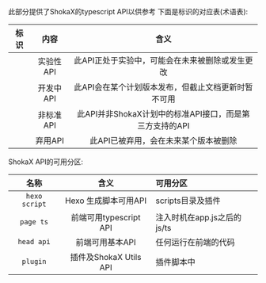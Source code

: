 此部分提供了ShokaX的typescript API以供参考
下面是标识的对应表(术语表):

|                          标识                           |   内容   |                 含义                  |
|:-----------------------------------------------------:|:------:|:-----------------------------------:|
|   <Badge type="tip" text="实验性" vertical="middle" />   | 实验性API |      此API正处于实验中，可能会在未来被删除或发生更改      |
|   <Badge type="tip" text="开发中" vertical="middle" />   | 开发中API |     此API会在某个计划版本发布，但截止文档更新时暂不可用     |
| <Badge type="warning" text="非标准" vertical="middle" /> | 非标准API | 此API并非ShokaX计划中的标准API接口，而是第三方支持的API |
| <Badge type="danger" text="已弃用" vertical="middle" />  | 弃用API  |        此API已被弃用，会在未来某个版本被删除         |

ShokaX API的可用分区:

|      名称       |         含义          | 可用分区                |
|:-------------:|:-------------------:|:--------------------|
| `hexo script` |   Hexo 生成脚本可用API    | scripts目录及插件        |
|   `page ts`   | 前端可用typescript API  | 注入时机在app.js之后的js/ts |
|  `head api`   |      前端可用基本API      | 任何运行在前端的代码          |
|   `plugin`    | 插件及ShokaX Utils API | 插件脚本中               |
